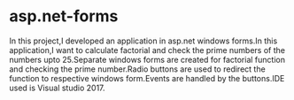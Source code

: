 # asp.net-forms
In this project,I developed an application in asp.net windows forms.In this application,I want to calculate factorial and check the prime numbers of the numbers upto 25.Separate windows forms are created for factorial function and checking the prime number.Radio buttons are used to redirect the function to respective windows form.Events are handled by the buttons.IDE used is Visual studio 2017.
